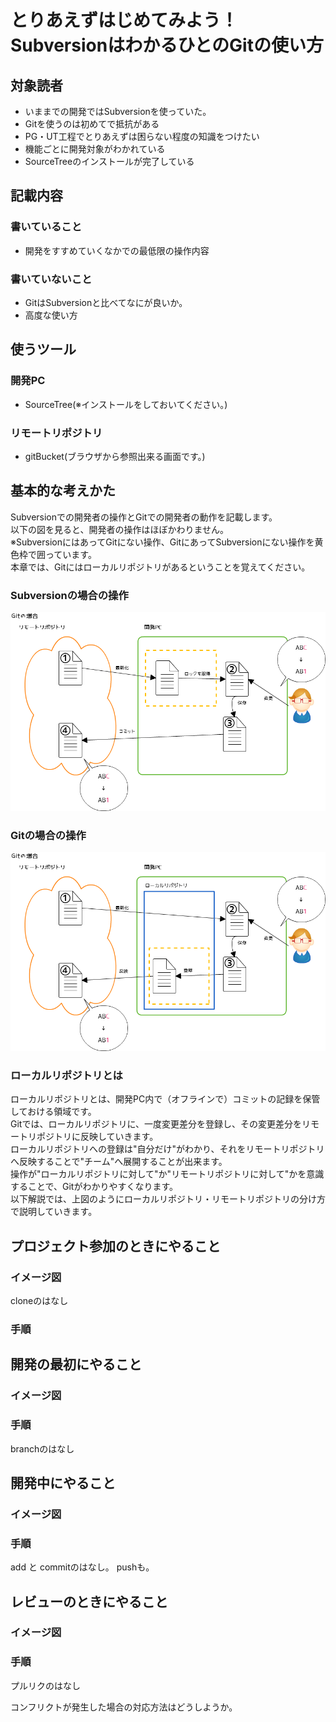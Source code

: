 # とりあえずはじめてみよう！SubversionはわかるひとのGitの使い方

## 対象読者

- いままでの開発ではSubversionを使っていた。
- Gitを使うのは初めてで抵抗がある
- PG・UT工程でとりあえずは困らない程度の知識をつけたい
- 機能ごとに開発対象がわかれている
- SourceTreeのインストールが完了している

## 記載内容

### 書いていること

- 開発をすすめていくなかでの最低限の操作内容

### 書いていないこと

- GitはSubversionと比べてなにが良いか。
- 高度な使い方

## 使うツール

### 開発PC

- SourceTree(※インストールをしておいてください。)

### リモートリポジトリ

- gitBucket(ブラウザから参照出来る画面です。)


## 基本的な考えかた

Subversionでの開発者の操作とGitでの開発者の動作を記載します。  
以下の図を見ると、開発者の操作はほぼかわりません。  
※SubversionにはあってGitにない操作、GitにあってSubversionにない操作を黄色枠で囲っています。  
本章では、Gitにはローカルリポジトリがあるということを覚えてください。  

### Subversionの場合の操作

<img src="./img/Subversion.png" width="600px">

### Gitの場合の操作

<img src="./img/Git.png" width="600px">

### ローカルリポジトリとは

ローカルリポジトリとは、開発PC内で（オフラインで）コミットの記録を保管しておける領域です。  
Gitでは、ローカルリポジトリに、一度変更差分を登録し、その変更差分をリモートリポジトリに反映していきます。  
ローカルリポジトリへの登録は"自分だけ"がわかり、それをリモートリポジトリへ反映することで"チーム"へ展開することが出来ます。  
操作が"ローカルリポジトリに対して"か"リモートリポジトリに対して"かを意識することで、Gitがわかりやすくなります。  
以下解説では、上図のようにローカルリポジトリ・リモートリポジトリの分け方で説明していきます。

## プロジェクト参加のときにやること

### イメージ図

cloneのはなし

### 手順

## 開発の最初にやること

### イメージ図

### 手順

branchのはなし

## 開発中にやること

### イメージ図

### 手順

add と commitのはなし。
pushも。

## レビューのときにやること

### イメージ図

### 手順

プルリクのはなし

コンフリクトが発生した場合の対応方法はどうしようか。

